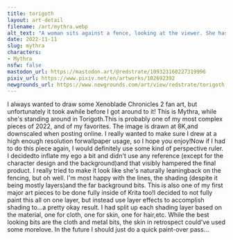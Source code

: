 ```yaml
---
title: torigoth
layout: art-detail
filename: /art/mythra.webp
alt_text: "A woman sits against a fence, looking at the viewer. She has golden hair, a crown adorned with a green jewel and wears slimwhite armor adorned with black and neon green accents. Her hair is flowing in the wind, and she is currently sat againsta fence on a bridge. In the background is the rest of the town, sitting above the sea of clouds."
date: 2022-11-11
slug: mythra
characters:
- Mythra
nsfw: false
mastodon_url: https://mastodon.art/@redstrate/109323160227319996
pixiv_url: https://www.pixiv.net/en/artworks/102692392
newgrounds_url: https://www.newgrounds.com/art/view/redstrate/torigoth
---
```

I always wanted to draw some Xenoblade Chronicles 2 fan art, but unfortunately it took awhile before I got around to it! This is Mythra, while she's standing around in Torigoth.This is probably one of my most complex pieces of 2022, and of my favorites. The image is drawn at 8K,and downscaled when posting online. I really wanted to make sure I drew at a high enough resolution forwallpaper usage, so I hope you enjoy!Now if I had to do this piece again, I would definitely use some kind of perspective ruler. I decidedto inflate my ego a bit and didn't use any reference (except for the character design and the background)and that visibly hampered the final product. I really tried to make it look like she's naturally leaningback on the fencing, but oh well. I'm most happy with the lines, the shading (despite it being mostly layers)and the far background bits. This is also one of my first major art pieces to be done fully inside of Krita too!I decided to not fully paint this all on one layer, but instead use layer effects to accomplish shading to...a pretty okay result. I had split up each shading layer based on the material, one for cloth, one for skin, one for hair,etc. While the best looking bits are the cloth and metal bits, the skin in retrospect could've used some morelove. In the future I should just do a quick paint-over pass...
